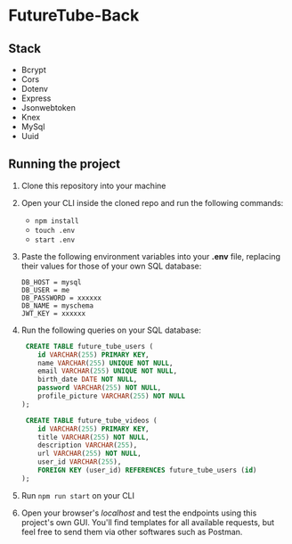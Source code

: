 # FutureTube-Back

## Stack

* Bcrypt
* Cors
* Dotenv
* Express
* Jsonwebtoken
* Knex
* MySql
* Uuid

## Running the project

1. Clone this repository into your machine
1. Open your CLI inside the cloned repo and run the following commands:

   * `npm install`
   * `touch .env`
   * `start .env`
  
1. Paste the following environment variables into your **.env** file, replacing their values for those of your own SQL database:
    ```
    DB_HOST = mysql
    DB_USER = me
    DB_PASSWORD = xxxxxx
    DB_NAME = myschema
    JWT_KEY = xxxxxx
    ```
1. Run the following queries on your SQL database:
    ```SQL
     CREATE TABLE future_tube_users (
        id VARCHAR(255) PRIMARY KEY,
        name VARCHAR(255) UNIQUE NOT NULL,
        email VARCHAR(255) UNIQUE NOT NULL,
        birth_date DATE NOT NULL,
        password VARCHAR(255) NOT NULL,
        profile_picture VARCHAR(255) NOT NULL
    );
    ```
    ```SQL
     CREATE TABLE future_tube_videos (
        id VARCHAR(255) PRIMARY KEY,
        title VARCHAR(255) NOT NULL,
        description VARCHAR(255),
        url VARCHAR(255) NOT NULL,
        user_id VARCHAR(255),
        FOREIGN KEY (user_id) REFERENCES future_tube_users (id)
    );
    ```
    
1. Run `npm run start` on your CLI

1. Open your browser's *localhost* and test the endpoints using this project's own GUI. You'll find templates for all available requests, but feel free to send them via other softwares such as Postman.

